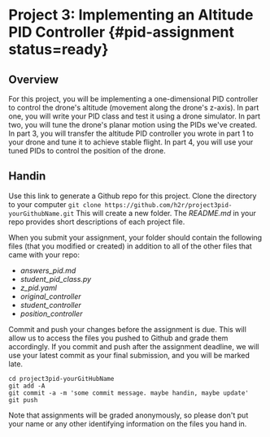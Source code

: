 # Project 3: Implementing an Altitude PID Controller {#pid-assignment status=ready}

## Overview
For this project, you will be implementing a one-dimensional PID controller to control the drone's altitude (movement along the drone's z-axis). In part one, you will write your PID class and test it using a drone simulator. In part two, you will tune the drone's planar motion using the PIDs we've created. In part 3, you will transfer the altitude PID controller you wrote in part 1 to your drone and tune it to achieve stable flight. In part 4, you will use your tuned PIDs to control the position of the drone.

## Handin
Use this link to generate a Github repo for this project. Clone the directory to your computer `git clone https://github.com/h2r/project3pid-yourGithubName.git` This will create a new folder. The _README.md_ in your repo provides short descriptions of each project file.

When you submit your assignment, your folder should contain the following files (that you modified or created) in addition to all of the other files that came with your repo:

* _answers_pid.md_
* _student_pid_class.py_
* _z_pid.yaml_
* <i>original_controller</i>
* <i>student_controller</i>
* <i>position_controller</i>

Commit and push your changes before the assignment is due. This will allow us to access the files you pushed to Github and grade them accordingly. If you commit and push after the assignment deadline, we will use your latest commit as your final submission, and you will be marked late.

```
cd project3pid-yourGitHubName
git add -A
git commit -a -m 'some commit message. maybe handin, maybe update'
git push
```

Note that assignments will be graded anonymously, so please don't put your name or any other identifying information on the files you hand in.
